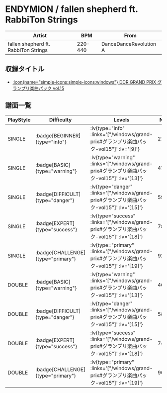 # ENDYMION / fallen shepherd ft. RabbiTon Strings

|Artist|BPM|From|
|------|---|----|
|fallen shepherd ft. RabbiTon Strings|220-440|DanceDanceRevolution A|

## 収録タイトル

- [:icon{name="simple-icons:simple-icons:windows"} DDR GRAND PRIX グランプリ楽曲パック vol.15](/windows/grand-prix#グランプリ楽曲パック-vol15)

## 譜面一覧

|PlayStyle|Difficulty|Levels|Notes|Movie|
|---------|----------|------|-----|-----|
|SINGLE| :badge[BEGINNER]{type="info"} | :lv{type="info" :links='["/windows/grand-prix#グランプリ楽曲パック-vol15"]' :lv='[9]'} |276/14||
|SINGLE| :badge[BASIC]{type="warning"} | :lv{type="warning" :links='["/windows/grand-prix#グランプリ楽曲パック-vol15"]' :lv='[13]'} |473/15||
|SINGLE| :badge[DIFFICULT]{type="danger"} | :lv{type="danger" :links='["/windows/grand-prix#グランプリ楽曲パック-vol15"]' :lv='[15]'} |591/21||
|SINGLE| :badge[EXPERT]{type="success"} | :lv{type="success" :links='["/windows/grand-prix#グランプリ楽曲パック-vol15"]' :lv='[18]'} |783/22||
|SINGLE| :badge[CHALLENGE]{type="primary"} | :lv{type="primary" :links='["/windows/grand-prix#グランプリ楽曲パック-vol15"]' :lv='[19]'} |925/28||
|DOUBLE| :badge[BASIC]{type="warning"} | :lv{type="warning" :links='["/windows/grand-prix#グランプリ楽曲パック-vol15"]' :lv='[13]'} |468/14||
|DOUBLE| :badge[DIFFICULT]{type="danger"} | :lv{type="danger" :links='["/windows/grand-prix#グランプリ楽曲パック-vol15"]' :lv='[15]'} |580/18||
|DOUBLE| :badge[EXPERT]{type="success"} | :lv{type="success" :links='["/windows/grand-prix#グランプリ楽曲パック-vol15"]' :lv='[18]'} |741/26||
|DOUBLE| :badge[CHALLENGE]{type="primary"} | :lv{type="primary" :links='["/windows/grand-prix#グランプリ楽曲パック-vol15"]' :lv='[19]'} |900/30||
